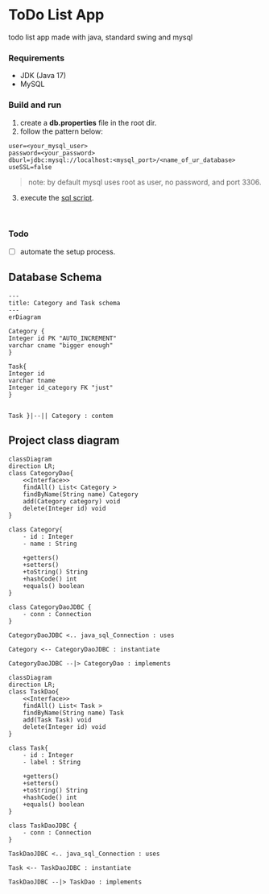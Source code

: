 # ToDo List App

<p>todo list app made with java, standard swing and mysql </p>

### Requirements
- JDK (Java 17)
- MySQL


### Build and run
1. create a <strong>db.properties</strong> file in the root dir.
2. follow the pattern below: 

```console
user=<your_mysql_user>
password=<your_password>
dburl=jdbc:mysql://localhost:<mysql_port>/<name_of_ur_database>
useSSL=false
```
><p>note: by default mysql uses root as user, no password, and port 3306.</p>

3. execute the [sql script](https://github.com/kevindotklein/todolist-app/blob/main/setup/setup.sql).

<br>

### Todo
- [ ] automate the setup process.







## Database Schema

```mermaid
---
title: Category and Task schema
---
erDiagram

Category {
Integer id PK "AUTO_INCREMENT"
varchar cname "bigger enough"
}

Task{
Integer id
varchar tname
Integer id_category FK "just"
}


Task }|--|| Category : contem
```

## Project class diagram

```mermaid
classDiagram
direction LR;
class CategoryDao{
	<<Interface>>
	findAll() List< Category >
	findByName(String name) Category
	add(Category category) void
	delete(Integer id) void
}

class Category{
	- id : Integer
	- name : String
	
	+getters()
	+setters()
	+toString() String
	+hashCode() int
	+equals() boolean
}

class CategoryDaoJDBC {
	- conn : Connection
}

CategoryDaoJDBC <.. java_sql_Connection : uses

Category <-- CategoryDaoJDBC : instantiate

CategoryDaoJDBC --|> CategoryDao : implements
```





```mermaid
classDiagram
direction LR;
class TaskDao{
	<<Interface>>
	findAll() List< Task >
	findByName(String name) Task
	add(Task Task) void
	delete(Integer id) void
}

class Task{
	- id : Integer
	- label : String
	
	+getters()
	+setters()
	+toString() String
	+hashCode() int
	+equals() boolean
}

class TaskDaoJDBC {
	- conn : Connection
}

TaskDaoJDBC <.. java_sql_Connection : uses

Task <-- TaskDaoJDBC : instantiate

TaskDaoJDBC --|> TaskDao : implements
```


